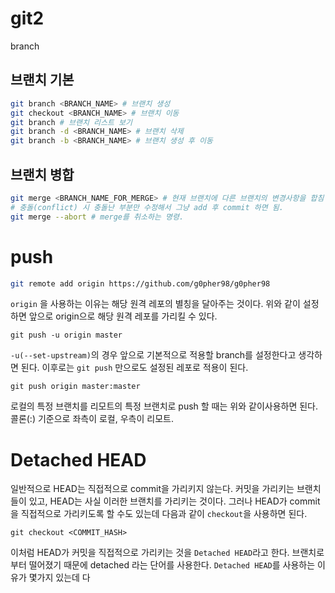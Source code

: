 # git2
branch

## 브랜치 기본
``` bash
git branch <BRANCH_NAME> # 브랜치 생성
git checkout <BRANCH_NAME> # 브랜치 이동
git branch # 브랜치 리스트 보기
git branch -d <BRANCH_NAME> # 브랜치 삭제
git branch -b <BRANCH_NAME> # 브랜치 생성 후 이동 

```

## 브랜치 병합
``` bash
git merge <BRANCH_NAME_FOR_MERGE> # 현재 브랜치에 다른 브랜치의 변경사항을 합침
# 충돌(conflict) 시 충돌난 부분만 수정해서 그냥 add 후 commit 하면 됨.
git merge --abort # merge를 취소하는 명령. 
```

# push
``` bash
git remote add origin https://github.com/g0pher98/g0pher98
```
`origin` 을 사용하는 이유는 해당 원격 레포의 별칭을 달아주는 것이다. 위와 같이 설정하면 앞으로 origin으로 해당 원격 레포를 가리킬 수 있다.

```
git push -u origin master
```
`-u(--set-upstream)`의 경우 앞으로 기본적으로 적용할 branch를 설정한다고 생각하면 된다. 이후로는 `git push` 만으로도 설정된 레포로 적용이 된다.
```
git push origin master:master
```
로컬의 특정 브랜치를 리모트의 특정 브랜치로 push 할 때는 위와 같이사용하면 된다. 콜론(:) 기준으로 좌측이 로컬, 우측이 리모트.

# Detached HEAD
일반적으로 HEAD는 직접적으로 commit을 가리키지 않는다. 커밋을 가리키는 브랜치들이 있고, HEAD는 사실 이러한 브랜치를 가리키는 것이다. 그러나 HEAD가 commit을 직접적으로 가리키도록 할 수도 있는데 다음과 같이 `checkout`을 사용하면 된다.
```
git checkout <COMMIT_HASH>
```
이처럼 HEAD가 커밋을 직접적으로 가리키는 것을 `Detached HEAD`라고 한다. 브랜치로부터 떨어졌기 때문에 detached 라는 단어를 사용한다. `Detached HEAD`를 사용하는 이유가 몇가지 있는데 다